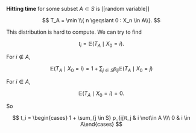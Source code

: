 **Hitting time** for some subset $A \subset S$ is [[random variable]]

$$
T_A = \min \\{ n \geqslant 0 : X_n \in A\\}.
$$

This distribution is hard to compute. We can try to find

$$
t_i = \mathbb{E}(T_A \mid X_0 = i).
$$

For $i \not\in A$,

$$
\mathbb{E}(T_A \mid X_0 = i) = 1 + \sum_{j \in S} p_{ij}\mathbb{E}(T_A \mid X_0 = j)
$$

For $i \in A$,

$$
\mathbb{E}(T_A \mid X_0 = i) = 0.
$$

So

$$
t_i = \begin{cases} 1 + \sum_{j \in S} p_{ij}t_j & i \not\in A \\\\ 0 & i \in A\end{cases}
$$